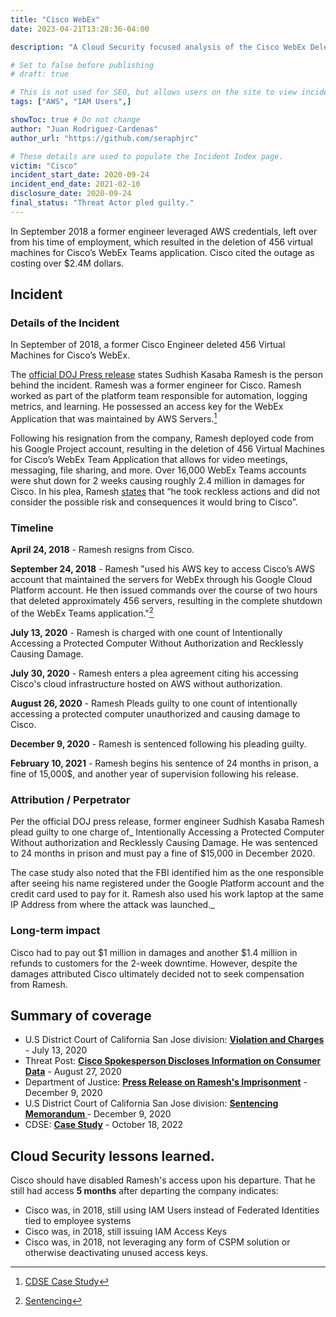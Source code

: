 ```yaml
---
title: "Cisco WebEx"
date: 2023-04-21T13:28:36-04:00

description: "A Cloud Security focused analysis of the Cisco WebEx Deletion Incident in 2020"

# Set to false before publishing
# draft: true

# This is not used for SEO, but allows users on the site to view incidents by keyword
tags: ["AWS", "IAM Users",]

showToc: true # Do not change
author: "Juan Rodriguez-Cardenas"
author_url: "https://github.com/seraphjrc"

# These details are used to populate the Incident Index page.
victim: "Cisco"
incident_start_date: 2020-09-24
incident_end_date: 2021-02-10
disclosure_date: 2020-09-24
final_status: "Threat Actor pled guilty."
---
```

 
In September 2018 a former engineer leveraged AWS credentials, left over from his time of employment, which resulted in the deletion of 456 virtual machines for Cisco’s WebEx Teams application. Cisco cited the outage as costing over $2.4M dollars.

<!--more-->

## Incident

### Details of the Incident

In September of 2018, a former Cisco Engineer deleted 456 Virtual Machines for Cisco’s WebEx.  

The [official DOJ Press release](https://www.justice.gov/usao-ndca/pr/san-jose-man-sentenced-two-years-imprisonment-damaging-cisco-s-network) states Sudhish Kasaba Ramesh is the person behind the incident. Ramesh was a former engineer for Cisco. Ramesh worked as part of the platform team responsible for automation, logging metrics, and learning. He possessed an access key for the WebEx Application that was maintained by AWS Servers.[^1] 

Following his resignation from the company, Ramesh deployed code from his Google Project account, resulting in the deletion of 456 Virtual Machines for Cisco’s WebEx Team Application that allows for video meetings, messaging, file sharing, and more. Over 16,000 WebEx Teams accounts were shut down for 2 weeks causing roughly 2.4 million in damages for Cisco. In his plea, Ramesh [states](ramesh-sentencing.pdf) that “he took reckless actions and did not consider the possible risk and consequences it would bring to Cisco”.
 
### Timeline

**April 24, 2018** - Ramesh resigns from Cisco.

**September 24, 2018** - Ramesh "used his AWS key to access Cisco’s AWS account that maintained the servers for WebEx through his Google Cloud Platform account. He then issued commands over the course of two hours that deleted approximately 456 servers, resulting in the complete shutdown of the WebEx Teams application."[^2]
 
**July 13, 2020** - Ramesh is charged with one count of  Intentionally Accessing a Protected Computer Without Authorization and Recklessly Causing Damage.

**July 30, 2020** - Ramesh enters a plea agreement citing his accessing Cisco's cloud infrastructure hosted on AWS without authorization.
 
**August 26, 2020** - Ramesh Pleads guilty to one count of intentionally accessing a protected computer unauthorized and causing damage to Cisco.

**December 9, 2020** - Ramesh is sentenced following his pleading guilty.

**February 10, 2021** - Ramesh begins his sentence of 24 months in prison, a fine of 15,000$, and another year of supervision following his release.

### Attribution / Perpetrator

Per the official DOJ press release, former engineer Sudhish Kasaba Ramesh plead guilty to one charge of_ Intentionally Accessing a Protected Computer Without authorization and Recklessly Causing Damage. He was sentenced to 24 months in prison and must pay a fine of $15,000 in December 2020. 
 
The case study also noted that the FBI identified him as the one responsible after seeing his name registered under the Google Platform account and the credit card used to pay for it. Ramesh also used his work laptop at the same IP Address from where the attack was launched._

### Long-term impact
Cisco had to pay out $1 million in damages and another $1.4 million in refunds to customers for the 2-week downtime. However, despite the damages attributed Cisco ultimately decided not to seek compensation from Ramesh.

## Summary of coverage
* U.S District Court of California San Jose division: **[Violation and Charges](Ramesh-allegations.pdf)** - July 13, 2020
* Threat Post: **[Cisco Spokesperson Discloses Information on Consumer Data](https://threatpost.com/ex-cisco-employee-pleads-guilty-to-deleting-16k-webex-teams-accounts/158748/)** - August 27, 2020
* Department of Justice: **[Press Release on Ramesh's Imprisonment](https://www.justice.gov/usao-ndca/pr/san-jose-man-sentenced-two-years-imprisonment-damaging-cisco-s-network)** - December 9, 2020
* U.S District Court of California San Jose division: **[Sentencing Memorandum ](ramesh-sentencing.pdf)** - December 9, 2020
* CDSE: **[Case Study](https://www.cdse.edu/Portals/124/Documents/casestudies/case-study-sudhish-kasaba-ramesh.pdf)** - October 18, 2022 

## Cloud Security lessons learned.

Cisco should have disabled Ramesh's access upon his departure. That he still had access **5 months** after departing the company indicates:
* Cisco was, in 2018, still using IAM Users instead of Federated Identities tied to employee systems
* Cisco was, in 2018, still issuing IAM Access Keys
* Cisco was, in 2018, not leveraging any form of CSPM solution or otherwise deactivating unused access keys. 

[^1]: [CDSE Case Study](https://www.cdse.edu/Portals/124/Documents/casestudies/case-study-sudhish-kasaba-ramesh.pdf)
[^2]: [Sentencing](ramesh-sentencing.pdf)
